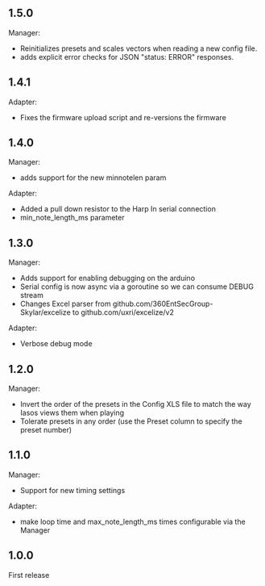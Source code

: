 ## 1.5.0

Manager:

* Reinitializes presets and scales vectors when reading a new config file.
* adds explicit error checks for JSON "status: ERROR" responses.

## 1.4.1

Adapter:

* Fixes the firmware upload script and re-versions the firmware

## 1.4.0

Manager:

* adds support for the new minnotelen param

Adapter:

* Added a pull down resistor to the Harp In serial connection
* min_note_length_ms parameter

## 1.3.0

Manager:

* Adds support for enabling debugging on the arduino 
* Serial config is now async via a goroutine so we can consume DEBUG stream
* Changes Excel parser from github.com/360EntSecGroup-Skylar/excelize to  github.com/uxri/excelize/v2 
 
 Adapter:
 
* Verbose debug mode

## 1.2.0

Manager:

* Invert the order of the presets in the Config XLS file to match the way Iasos views them when playing
* Tolerate presets in any order (use the Preset column to specify the preset number)

## 1.1.0

Manager:

* Support for new timing settings

Adapter: 

* make loop time and max_note_length_ms times configurable via the Manager

## 1.0.0

First release

